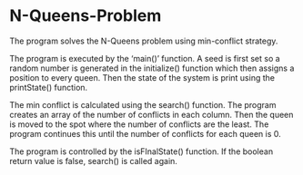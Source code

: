 # N-Queens-Problem


The program solves the N-Queens problem using min-conflict strategy. 

The program is executed by the ‘main()’ function. A seed is first set so a random number is generated in the initialize() function which then assigns a position to every queen. Then the state of the system is print using the printState() function. 

The min conflict is calculated using the search() function. The program creates an array of the number of conflicts in each column. Then the queen is moved to the spot where the number of conflicts are the least. The program continues this until the number of conflicts for each queen is 0. 

The program is controlled by the isFInalState() function. If the boolean return value is false, search() is called again. 


